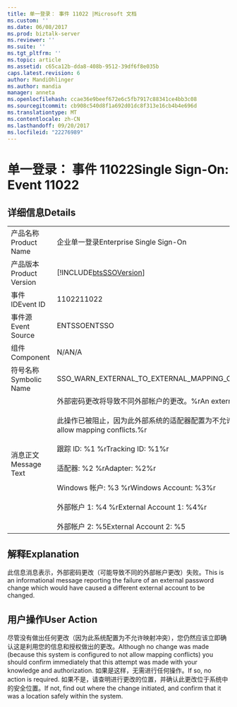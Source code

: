 ```yaml
---
title: 单一登录： 事件 11022 |Microsoft 文档
ms.custom: ''
ms.date: 06/08/2017
ms.prod: biztalk-server
ms.reviewer: ''
ms.suite: ''
ms.tgt_pltfrm: ''
ms.topic: article
ms.assetid: c65ca12b-dda8-408b-9512-39df6f8e035b
caps.latest.revision: 6
author: MandiOhlinger
ms.author: mandia
manager: anneta
ms.openlocfilehash: ccae36e9beef672e6c5fb7917c88341ce4bb3c08
ms.sourcegitcommit: cb908c540d8f1a692d01dc8f313e16cb4b4e696d
ms.translationtype: MT
ms.contentlocale: zh-CN
ms.lasthandoff: 09/20/2017
ms.locfileid: "22276989"
---
```

# <a name="single-sign-on-event-11022"></a><span data-ttu-id="586b4-102">单一登录： 事件 11022</span><span class="sxs-lookup"><span data-stu-id="586b4-102">Single Sign-On: Event 11022</span></span>
## <a name="details"></a><span data-ttu-id="586b4-103">详细信息</span><span class="sxs-lookup"><span data-stu-id="586b4-103">Details</span></span>  
  
|||  
|-|-|  
|<span data-ttu-id="586b4-104">产品名称</span><span class="sxs-lookup"><span data-stu-id="586b4-104">Product Name</span></span>|<span data-ttu-id="586b4-105">企业单一登录</span><span class="sxs-lookup"><span data-stu-id="586b4-105">Enterprise Single Sign-On</span></span>|  
|<span data-ttu-id="586b4-106">产品版本</span><span class="sxs-lookup"><span data-stu-id="586b4-106">Product Version</span></span>|[!INCLUDE[btsSSOVersion](../includes/btsssoversion-md.md)]|  
|<span data-ttu-id="586b4-107">事件 ID</span><span class="sxs-lookup"><span data-stu-id="586b4-107">Event ID</span></span>|<span data-ttu-id="586b4-108">11022</span><span class="sxs-lookup"><span data-stu-id="586b4-108">11022</span></span>|  
|<span data-ttu-id="586b4-109">事件源</span><span class="sxs-lookup"><span data-stu-id="586b4-109">Event Source</span></span>|<span data-ttu-id="586b4-110">ENTSSO</span><span class="sxs-lookup"><span data-stu-id="586b4-110">ENTSSO</span></span>|  
|<span data-ttu-id="586b4-111">组件</span><span class="sxs-lookup"><span data-stu-id="586b4-111">Component</span></span>|<span data-ttu-id="586b4-112">N/A</span><span class="sxs-lookup"><span data-stu-id="586b4-112">N/A</span></span>|  
|<span data-ttu-id="586b4-113">符号名称</span><span class="sxs-lookup"><span data-stu-id="586b4-113">Symbolic Name</span></span>|<span data-ttu-id="586b4-114">SSO_WARN_EXTERNAL_TO_EXTERNAL_MAPPING_CONFLICT_NOT_ALLOWED</span><span class="sxs-lookup"><span data-stu-id="586b4-114">SSO_WARN_EXTERNAL_TO_EXTERNAL_MAPPING_CONFLICT_NOT_ALLOWED</span></span>|  
|<span data-ttu-id="586b4-115">消息正文</span><span class="sxs-lookup"><span data-stu-id="586b4-115">Message Text</span></span>|<span data-ttu-id="586b4-116">外部密码更改将导致不同外部帐户的更改。%r</span><span class="sxs-lookup"><span data-stu-id="586b4-116">An external password change would have caused a different external account to be changed.%r</span></span><br /><br /> <span data-ttu-id="586b4-117">此操作已被阻止，因为此外部系统的适配器配置为不允许映射冲突。%r</span><span class="sxs-lookup"><span data-stu-id="586b4-117">This has been prevented because the adapter for this external system is configured to not allow mapping conflicts.%r</span></span><br /><br /> <span data-ttu-id="586b4-118">跟踪 ID: %1 %r</span><span class="sxs-lookup"><span data-stu-id="586b4-118">Tracking ID: %1%r</span></span><br /><br /> <span data-ttu-id="586b4-119">适配器: %2 %r</span><span class="sxs-lookup"><span data-stu-id="586b4-119">Adapter: %2%r</span></span><br /><br /> <span data-ttu-id="586b4-120">Windows 帐户: %3 %r</span><span class="sxs-lookup"><span data-stu-id="586b4-120">Windows Account: %3%r</span></span><br /><br /> <span data-ttu-id="586b4-121">外部帐户 1: %4 %r</span><span class="sxs-lookup"><span data-stu-id="586b4-121">External Account 1: %4%r</span></span><br /><br /> <span data-ttu-id="586b4-122">外部帐户 2: %5</span><span class="sxs-lookup"><span data-stu-id="586b4-122">External Account 2: %5</span></span>|  
  
## <a name="explanation"></a><span data-ttu-id="586b4-123">解释</span><span class="sxs-lookup"><span data-stu-id="586b4-123">Explanation</span></span>  
 <span data-ttu-id="586b4-124">此信息消息表示，外部密码更改（可能导致不同的外部帐户更改）失败。</span><span class="sxs-lookup"><span data-stu-id="586b4-124">This is an informational message reporting the failure of an external password change which would have caused a different external account to be changed.</span></span>  
  
## <a name="user-action"></a><span data-ttu-id="586b4-125">用户操作</span><span class="sxs-lookup"><span data-stu-id="586b4-125">User Action</span></span>  
 <span data-ttu-id="586b4-126">尽管没有做出任何更改（因为此系统配置为不允许映射冲突），您仍然应该立即确认这是利用您的信息和授权做出的更改。</span><span class="sxs-lookup"><span data-stu-id="586b4-126">Although no change was made (because this system is configured to not allow mapping conflicts) you should confirm immediately that this attempt was made with your knowledge and authorization.</span></span> <span data-ttu-id="586b4-127">如果是这样，无需进行任何操作。</span><span class="sxs-lookup"><span data-stu-id="586b4-127">If so, no action is required.</span></span> <span data-ttu-id="586b4-128">如果不是，请查明进行更改的位置，并确认此更改位于系统中的安全位置。</span><span class="sxs-lookup"><span data-stu-id="586b4-128">If not, find out where the change initiated, and confirm that it was a location safely within the system.</span></span>